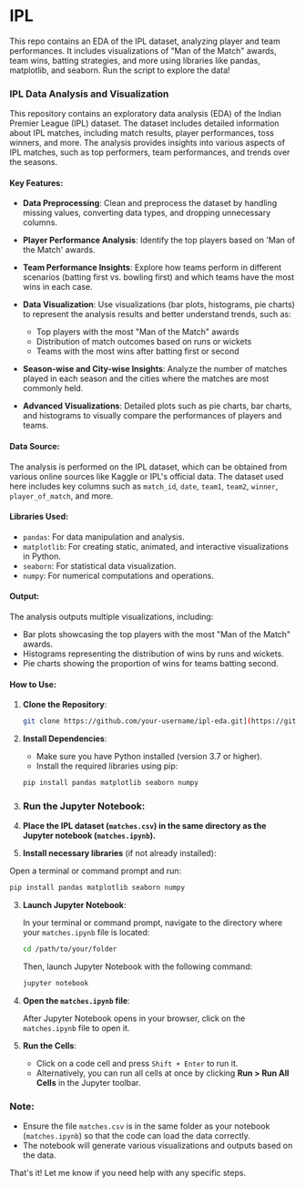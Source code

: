 # IPL
This repo contains an EDA of the IPL dataset, analyzing player and team performances. It includes visualizations of "Man of the Match" awards, team wins, batting strategies, and more using libraries like pandas, matplotlib, and seaborn. Run the script to explore the data!

### **IPL Data Analysis and Visualization**

This repository contains an exploratory data analysis (EDA) of the Indian Premier League (IPL) dataset. The dataset includes detailed information about IPL matches, including match results, player performances, toss winners, and more. The analysis provides insights into various aspects of IPL matches, such as top performers, team performances, and trends over the seasons.

#### **Key Features:**

* **Data Preprocessing**: Clean and preprocess the dataset by handling missing values, converting data types, and dropping unnecessary columns.
* **Player Performance Analysis**: Identify the top players based on 'Man of the Match' awards.
* **Team Performance Insights**: Explore how teams perform in different scenarios (batting first vs. bowling first) and which teams have the most wins in each case.
* **Data Visualization**: Use visualizations (bar plots, histograms, pie charts) to represent the analysis results and better understand trends, such as:

  * Top players with the most "Man of the Match" awards
  * Distribution of match outcomes based on runs or wickets
  * Teams with the most wins after batting first or second
* **Season-wise and City-wise Insights**: Analyze the number of matches played in each season and the cities where the matches are most commonly held.
* **Advanced Visualizations**: Detailed plots such as pie charts, bar charts, and histograms to visually compare the performances of players and teams.

#### **Data Source:**

The analysis is performed on the IPL dataset, which can be obtained from various online sources like Kaggle or IPL's official data. The dataset used here includes key columns such as `match_id`, `date`, `team1`, `team2`, `winner`, `player_of_match`, and more.

#### **Libraries Used:**

* `pandas`: For data manipulation and analysis.
* `matplotlib`: For creating static, animated, and interactive visualizations in Python.
* `seaborn`: For statistical data visualization.
* `numpy`: For numerical computations and operations.

#### **Output:**

The analysis outputs multiple visualizations, including:

* Bar plots showcasing the top players with the most "Man of the Match" awards.
* Histograms representing the distribution of wins by runs and wickets.
* Pie charts showing the proportion of wins for teams batting second.

#### **How to Use:**

1. **Clone the Repository**:

   ```bash
   git clone https://github.com/your-username/ipl-eda.git](https://github.com/Its-Deepak-Choudhary/IPL.git
   ```

2. **Install Dependencies**:

   * Make sure you have Python installed (version 3.7 or higher).
   * Install the required libraries using pip:

   ```bash
   pip install pandas matplotlib seaborn numpy
   ```

3. ### **Run the Jupyter Notebook:**

  1. **Place the IPL dataset (`matches.csv`) in the same directory as the Jupyter notebook (`matches.ipynb`).**

  2. **Install necessary libraries** (if not already installed):

   Open a terminal or command prompt and run:

   ```bash
   pip install pandas matplotlib seaborn numpy
   ```

3. **Launch Jupyter Notebook**:

   In your terminal or command prompt, navigate to the directory where your `matches.ipynb` file is located:

   ```bash
   cd /path/to/your/folder
   ```

   Then, launch Jupyter Notebook with the following command:

   ```bash
   jupyter notebook
   ```

4. **Open the `matches.ipynb` file**:

   After Jupyter Notebook opens in your browser, click on the `matches.ipynb` file to open it.

5. **Run the Cells**:

   * Click on a code cell and press `Shift + Enter` to run it.
   * Alternatively, you can run all cells at once by clicking **Run > Run All Cells** in the Jupyter toolbar.

### **Note:**

* Ensure the file `matches.csv` is in the same folder as your notebook (`matches.ipynb`) so that the code can load the data correctly.
* The notebook will generate various visualizations and outputs based on the data.

That's it! Let me know if you need help with any specific steps.


